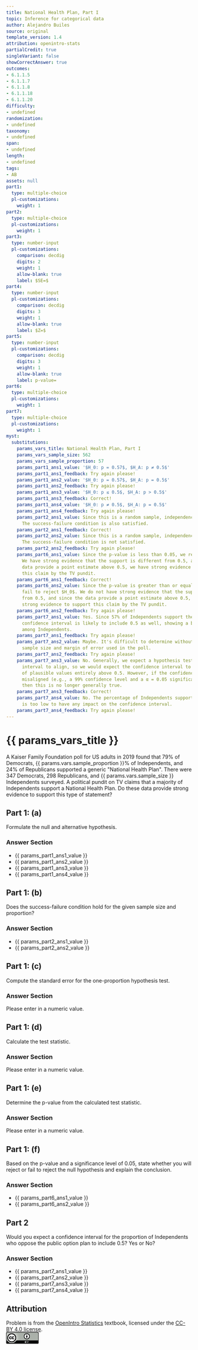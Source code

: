 ```yaml
---
title: National Health Plan, Part I
topic: Inference for categorical data
author: Alejandro Builes
source: original
template_version: 1.4
attribution: openintro-stats
partialCredit: true
singleVariant: false
showCorrectAnswer: true
outcomes:
- 6.1.1.5
- 6.1.1.7
- 6.1.1.8
- 6.1.1.18
- 6.1.1.20
difficulty:
- undefined
randomization:
- undefined
taxonomy:
- undefined
span:
- undefined
length:
- undefined
tags:
- AB
assets: null
part1:
  type: multiple-choice
  pl-customizations:
    weight: 1
part2:
  type: multiple-choice
  pl-customizations:
    weight: 1
part3:
  type: number-input
  pl-customizations:
    comparison: decdig
    digits: 2
    weight: 1
    allow-blank: true
    label: $SE=$
part4:
  type: number-input
  pl-customizations:
    comparison: decdig
    digits: 3
    weight: 1
    allow-blank: true
    label: $Z=$
part5:
  type: number-input
  pl-customizations:
    comparison: decdig
    digits: 3
    weight: 1
    allow-blank: true
    label: p-value=
part6:
  type: multiple-choice
  pl-customizations:
    weight: 1
part7:
  type: multiple-choice
  pl-customizations:
    weight: 1
myst:
  substitutions:
    params_vars_title: National Health Plan, Part I
    params_vars_sample_size: 562
    params_vars_sample_proportion: 57
    params_part1_ans1_value: '$H_0: p = 0.57$, $H_A: p ≠ 0.5$'
    params_part1_ans1_feedback: Try again please!
    params_part1_ans2_value: '$H_0: p = 0.57$, $H_A: p = 0.5$'
    params_part1_ans2_feedback: Try again please!
    params_part1_ans3_value: '$H_0: p ≤ 0.5$, $H_A: p > 0.5$'
    params_part1_ans3_feedback: Correct!
    params_part1_ans4_value: '$H_0: p ≠ 0.5$, $H_A: p = 0.5$'
    params_part1_ans4_feedback: Try again please!
    params_part2_ans1_value: Since this is a random sample, independence is satisfied.
      The success-failure condition is also satisfied.
    params_part2_ans1_feedback: Correct!
    params_part2_ans2_value: Since this is a random sample, independence is satisfied.
      The success-failure condition is not satisfied.
    params_part2_ans2_feedback: Try again please!
    params_part6_ans1_value: Since the p-value is less than 0.05, we reject $H_0$.
      We have strong evidence that the support is different from 0.5, and since the
      data provide a point estimate above 0.5, we have strong evidence to support
      this claim by the TV pundit.
    params_part6_ans1_feedback: Correct!
    params_part6_ans2_value: Since the p-value is greater than or equal to 0.05, we
      fail to reject $H_0$. We do not have strong evidence that the support is different
      from 0.5, and since the data provide a point estimate above 0.5, we do not have
      strong evidence to support this claim by the TV pundit.
    params_part6_ans2_feedback: Try again please!
    params_part7_ans1_value: Yes. Since 57% of Independents support the plan, the
      confidence interval is likely to include 0.5 as well, showing a balanced opinion
      among Independents.
    params_part7_ans1_feedback: Try again please!
    params_part7_ans2_value: Maybe. It's difficult to determine without knowing the
      sample size and margin of error used in the poll.
    params_part7_ans2_feedback: Try again please!
    params_part7_ans3_value: No. Generally, we expect a hypothesis test and a confidence
      interval to align, so we would expect the confidence interval to show a range
      of plausible values entirely above 0.5. However, if the confidence level is
      misaligned (e.g., a 99% confidence level and a α = 0.05 significance level),
      then this is no longer generally true.
    params_part7_ans3_feedback: Correct!
    params_part7_ans4_value: No. The percentage of Independents supporting the plan
      is too low to have any impact on the confidence interval.
    params_part7_ans4_feedback: Try again please!
---
```

# {{ params_vars_title }}
A Kaiser Family Foundation poll for US adults in 2019 found that 79% of Democrats, {{ params.vars.sample_proportion }}% of Independents, and 24% of Republicans supported a generic "National Health Plan". There were 347 Democrats, 298 Republicans, and {{ params.vars.sample_size }} Independents surveyed. A political pundit on TV claims that a majority of Independents support a National Health Plan. Do these data provide strong evidence to support this type of statement?

## Part 1: (a)

Formulate the null and alternative hypothesis.

### Answer Section

- {{ params_part1_ans1_value }}
- {{ params_part1_ans2_value }}
- {{ params_part1_ans3_value }}
- {{ params_part1_ans4_value }}

## Part 1: (b)

Does the success-failure condition hold for the given sample size and proportion?

### Answer Section

- {{ params_part2_ans1_value }}
- {{ params_part2_ans2_value }}

## Part 1: (c)

Compute the standard error for the one-proportion hypothesis test.

### Answer Section

Please enter in a numeric value.

## Part 1: (d)

Calculate the test statistic.

### Answer Section

Please enter in a numeric value.

## Part 1: (e)

Determine the p-value from the calculated test statistic.

### Answer Section

Please enter in a numeric value.

## Part 1: (f)

Based on the p-value and a significance level of 0.05, state whether you will reject or fail to reject the null hypothesis and explain the conclusion.

### Answer Section

- {{ params_part6_ans1_value }}
- {{ params_part6_ans2_value }}

## Part 2

Would you expect a confidence interval for the proportion of Independents who oppose the public option plan to include 0.5? Yes or No?

### Answer Section

- {{ params_part7_ans1_value }}
- {{ params_part7_ans2_value }}
- {{ params_part7_ans3_value }}
- {{ params_part7_ans4_value }}

## Attribution

Problem is from the [OpenIntro Statistics](https://openintro.org/book/os/) textbook, licensed under the [CC-BY 4.0 license](https://creativecommons.org/licenses/by/4.0/).<br>![Image representing the Creative Commons 4.0 BY license.](https://raw.githubusercontent.com/firasm/bits/master/by.png)